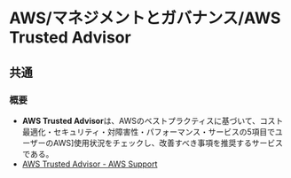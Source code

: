 # AWS/マネジメントとガバナンス/AWS Trusted Advisor

## 共通

### 概要

- **AWS Trusted Advisor**は、AWSのベストプラクティスに基づいて、コスト最適化・セキュリティ・対障害性・パフォーマンス・サービスの5項目でユーザーのAWS]使用状況をチェックし、改善すべき事項を推奨するサービスである。
- [AWS Trusted Advisor - AWS Support](https://docs.aws.amazon.com/ja_jp/awssupport/latest/user/trusted-advisor.html)
